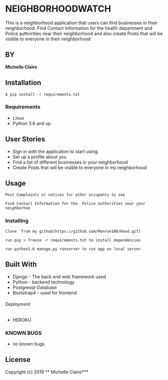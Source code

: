 # NEIGHBORHOODWATCH


This is a neighborhood application that users can find businesses in their neighborhood. Find Contact Information for the health department and Police authorities near their neighborhood and also create Posts that will be visible to everyone in their neighborhood
## BY

****Michelle Claire****

## Installation
`$ pip install -r requirements.txt`

### Requirements
* Linux
* Python 3.6 and up

## User Stories

* Sign in with the application to start using.
* Set up a profile about you 
* Find a list of different businesses in your neighborhood
* Create Posts that will be visible to everyone in my neighborhood


## Usage
```
Post Complaints or notices for other occupants to see
```
```
Find Contact Information for the  Police authorities near your neighborhoo
```

### Installing
```
Clone  from my github(https://github.com/Monroe100/Hood.git)
```
```
run pip > freeze -r requirements.txt to install dependencies
```
```
run python3.6 manage.py runserver to run app on local server
```


## Built With

* Django - The back end web framework used
* Python - backend technology
* Postgresql-Database
* Bootstrap4 - used for frontend

###### Deployment
* HEROKU

### KNOWN BUGS
- no known bugs


## License
Copyright (c) 2019 ** Michelle Claire***
